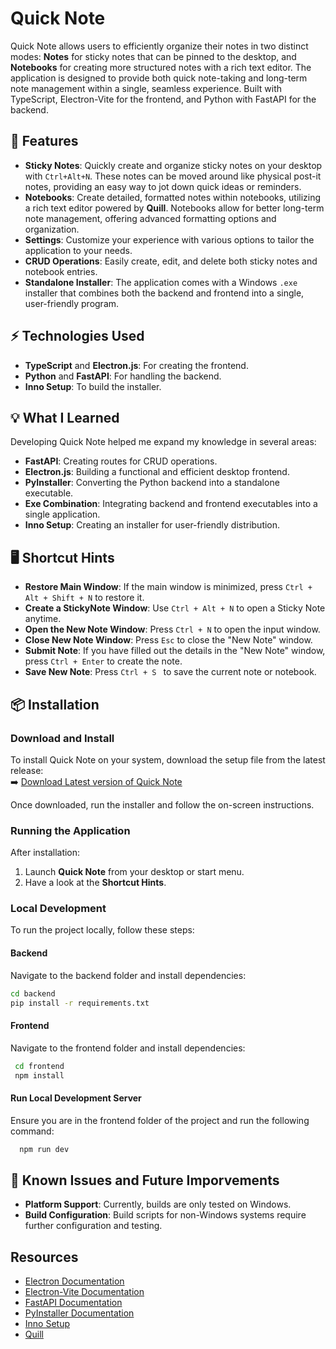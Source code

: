 # Quick Note

Quick Note allows users to efficiently organize their notes in two distinct modes: **Notes** for sticky notes that can be pinned to the desktop, and **Notebooks** for creating more structured notes with a rich text editor. The application is designed to provide both quick note-taking and long-term note management within a single, seamless experience. Built with TypeScript, Electron-Vite for the frontend, and Python with FastAPI for the backend.

## 🚀 Features

- **Sticky Notes**: Quickly create and organize sticky notes on your desktop with `Ctrl+Alt+N`. These notes can be moved around like physical post-it notes, providing an easy way to jot down quick ideas or reminders.
- **Notebooks**: Create detailed, formatted notes within notebooks, utilizing a rich text editor powered by **Quill**. Notebooks allow for better long-term note management, offering advanced formatting options and organization.
- **Settings**: Customize your experience with various options to tailor the application to your needs.
- **CRUD Operations**: Easily create, edit, and delete both sticky notes and notebook entries.
- **Standalone Installer**: The application comes with a Windows `.exe` installer that combines both the backend and frontend into a single, user-friendly program.

## ⚡️ Technologies Used

- **TypeScript** and **Electron.js**: For creating the frontend.
- **Python** and **FastAPI**: For handling the backend.
- **Inno Setup**: To build the installer.

## 💡 What I Learned

Developing Quick Note helped me expand my knowledge in several areas:

- **FastAPI**: Creating routes for CRUD operations.
- **Electron.js**: Building a functional and efficient desktop frontend.
- **PyInstaller**: Converting the Python backend into a standalone executable.
- **Exe Combination**: Integrating backend and frontend executables into a single application.
- **Inno Setup**: Creating an installer for user-friendly distribution.

## 🖥️ Shortcut Hints

- **Restore Main Window**: If the main window is minimized, press `Ctrl + Alt + Shift + N` to restore it.
- **Create a StickyNote Window**: Use `Ctrl + Alt + N` to open a Sticky Note anytime.
- **Open the New Note Window**: Press `Ctrl + N` to open the input window.
- **Close New Note Window**: Press `Esc` to close the "New Note" window.
- **Submit Note**: If you have filled out the details in the "New Note" window, press `Ctrl + Enter` to create the note.
- **Save New Note**: Press `Ctrl + S ` to save the current note or notebook.

## 📦 Installation

### Download and Install

To install Quick Note on your system, download the setup file from the latest release:  
➡️ [Download Latest version of Quick Note](https://github.com/maxitech/quick_note/releases)

Once downloaded, run the installer and follow the on-screen instructions.

### Running the Application

After installation:

1. Launch **Quick Note** from your desktop or start menu.
2. Have a look at the **Shortcut Hints**.

### Local Development

To run the project locally, follow these steps:

#### Backend

Navigate to the backend folder and install dependencies:

```bash
cd backend
pip install -r requirements.txt
```

#### Frontend

Navigate to the frontend folder and install dependencies:

```bash
 cd frontend
 npm install
```

#### Run Local Development Server

Ensure you are in the frontend folder of the project and run the following command:

```bash
  npm run dev
```

## 🔧 Known Issues and Future Imporvements

- **Platform Support**: Currently, builds are only tested on Windows.
- **Build Configuration**: Build scripts for non-Windows systems require further configuration and testing.

## Resources

- [Electron Documentation](https://www.electronjs.org/docs/latest)
- [Electron-Vite Documentation](https://electron-vite.org/guide/)
- [FastAPI Documentation](https://fastapi.tiangolo.com/)
- [PyInstaller Documentation](https://pyinstaller.org/en/stable/)
- [Inno Setup](https://jrsoftware.org/isinfo.php)
- [Quill](https://quilljs.com/docs/quickstart)

